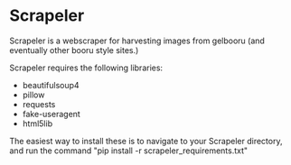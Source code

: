 # Scrapeler
Scrapeler is a webscraper for harvesting images from gelbooru (and eventually other booru style sites.)


Scrapeler requires the following libraries:
* beautifulsoup4
* pillow
* requests
* fake-useragent
* html5lib

The easiest way to install these is to navigate to your Scrapeler directory, and run the command "pip install -r scrapeler_requirements.txt"